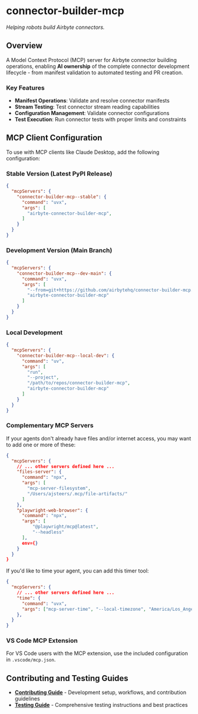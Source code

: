 # connector-builder-mcp

*Helping robots build Airbyte connectors.*

## Overview

A Model Context Protocol (MCP) server for Airbyte connector building operations, enabling **AI ownership** of the complete connector development lifecycle - from manifest validation to automated testing and PR creation.

### Key Features

- **Manifest Operations**: Validate and resolve connector manifests
- **Stream Testing**: Test connector stream reading capabilities  
- **Configuration Management**: Validate connector configurations
- **Test Execution**: Run connector tests with proper limits and constraints

## MCP Client Configuration

To use with MCP clients like Claude Desktop, add the following configuration:

### Stable Version (Latest PyPI Release)

```json
{
  "mcpServers": {
    "connector-builder-mcp--stable": {
      "command": "uvx",
      "args": [
        "airbyte-connector-builder-mcp",
      ]
    }
  }
}
```

### Development Version (Main Branch)

```json
{
  "mcpServers": {
    "connector-builder-mcp--dev-main": {
      "command": "uvx",
      "args": [
        "--from=git+https://github.com/airbytehq/connector-builder-mcp.git@main",
        "airbyte-connector-builder-mcp"
      ]
    }
  }
}
```

### Local Development

```json
{
  "mcpServers": {
    "connector-builder-mcp--local-dev": {
      "command": "uv",
      "args": [
        "run",
        "--project",
        "/path/to/repos/connector-builder-mcp",
        "airbyte-connector-builder-mcp"
      ]
    }
  }
}
```

### Complementary MCP Servers

If your agents don't already have files and/or internet access, you may want to add one or more of these:

```json
{
  "mcpServers": {
    // ... other servers defined here ...
    "files-server": {
      "command": "npx",
      "args": [
        "mcp-server-filesystem",
        "/Users/ajsteers/.mcp/file-artifacts/"
      ]
    },
    "playwright-web-browser": {
      "command": "npx",
      "args": [
          "@playwright/mcp@latest",
          "--headless"
      ],
      env={}
    }
  }
}
```

If you'd like to time your agent, you can add this timer tool:

```json
{
  "mcpServers": {
    // ... other servers defined here ...
    "time": {
      "command": "uvx",
      "args": ["mcp-server-time", "--local-timezone", "America/Los_Angeles"]
    },
  }
}
```

### VS Code MCP Extension

For VS Code users with the MCP extension, use the included configuration in `.vscode/mcp.json`.

## Contributing and Testing Guides

- **[Contributing Guide](./CONTRIBUTING.md)** - Development setup, workflows, and contribution guidelines
- **[Testing Guide](./TESTING.md)** - Comprehensive testing instructions and best practices
